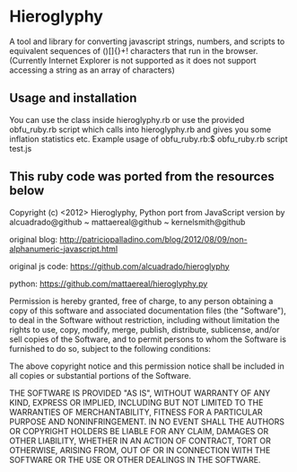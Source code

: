 # Hieroglyphy

A tool and library for converting javascript strings, numbers, and scripts to
equivalent sequences of ()[]{}+! characters that run in the browser.
(Currently Internet Explorer is not supported as it does not support accessing
a string as an array of characters)

## Usage and installation

You can use the class inside hieroglyphy.rb or use the provided obfu_ruby.rb script
which calls into hieroglyphy.rb and gives you some inflation statistics etc.
Example usage of obfu_ruby.rb:$ obfu_ruby.rb script test.js

## This ruby code was ported from the resources below

Copyright (c) <2012> <Patricio Palladino>
Hieroglyphy, Python port from JavaScript version by <Patricio Palladino>
alcuadrado@github ~ mattaereal@github ~ kernelsmith@github

original blog:  http://patriciopalladino.com/blog/2012/08/09/non-alphanumeric-javascript.html

original js code:  https://github.com/alcuadrado/hieroglyphy

python:  https://github.com/mattaereal/hieroglyphy.py

Permission is hereby granted, free of charge, to any person obtaining a copy of
this software and associated documentation files (the "Software"), to deal in
the Software without restriction, including without limitation the rights to
use, copy, modify, merge, publish, distribute, sublicense, and/or sell copies of
the Software, and to permit persons to whom the Software is furnished to do so,
subject to the following conditions:

The above copyright notice and this permission notice shall be included in all
copies or substantial portions of the Software.

THE SOFTWARE IS PROVIDED "AS IS", WITHOUT WARRANTY OF ANY KIND, EXPRESS OR
IMPLIED, INCLUDING BUT NOT LIMITED TO THE WARRANTIES OF MERCHANTABILITY, FITNESS
FOR A PARTICULAR PURPOSE AND NONINFRINGEMENT. IN NO EVENT SHALL THE AUTHORS OR
COPYRIGHT HOLDERS BE LIABLE FOR ANY CLAIM, DAMAGES OR OTHER LIABILITY, WHETHER
IN AN ACTION OF CONTRACT, TORT OR OTHERWISE, ARISING FROM, OUT OF OR IN
CONNECTION WITH THE SOFTWARE OR THE USE OR OTHER DEALINGS IN THE SOFTWARE.
